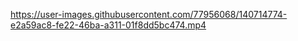 

https://user-images.githubusercontent.com/77956068/140714774-e2a59ac8-fe22-46ba-a311-01f8dd5bc474.mp4

